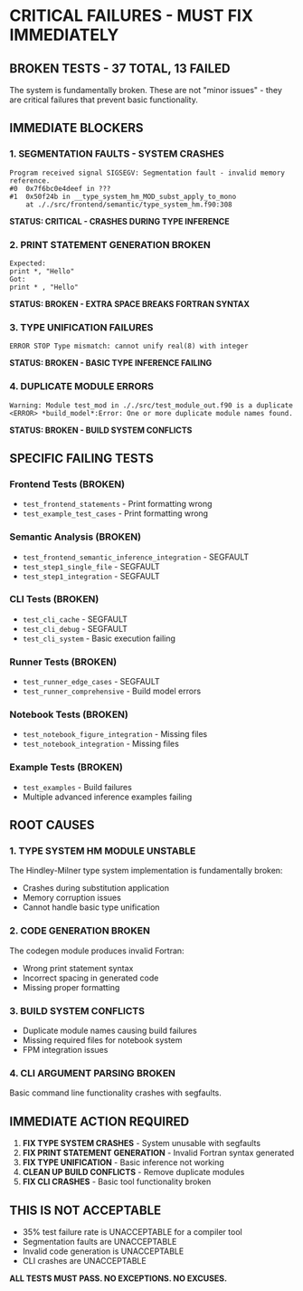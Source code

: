 # CRITICAL FAILURES - MUST FIX IMMEDIATELY

## BROKEN TESTS - 37 TOTAL, 13 FAILED

The system is fundamentally broken. These are not "minor issues" - they are critical failures that prevent basic functionality.

## IMMEDIATE BLOCKERS

### 1. SEGMENTATION FAULTS - SYSTEM CRASHES
```
Program received signal SIGSEGV: Segmentation fault - invalid memory reference.
#0  0x7f6bc0e4deef in ???
#1  0x50f24b in __type_system_hm_MOD_subst_apply_to_mono
    at ././src/frontend/semantic/type_system_hm.f90:308
```
**STATUS: CRITICAL - CRASHES DURING TYPE INFERENCE**

### 2. PRINT STATEMENT GENERATION BROKEN
```
Expected:
print *, "Hello"
Got:
print * , "Hello"
```
**STATUS: BROKEN - EXTRA SPACE BREAKS FORTRAN SYNTAX**

### 3. TYPE UNIFICATION FAILURES
```
ERROR STOP Type mismatch: cannot unify real(8) with integer
```
**STATUS: BROKEN - BASIC TYPE INFERENCE FAILING**

### 4. DUPLICATE MODULE ERRORS
```
Warning: Module test_mod in ././src/test_module_out.f90 is a duplicate
<ERROR> *build_model*:Error: One or more duplicate module names found.
```
**STATUS: BROKEN - BUILD SYSTEM CONFLICTS**

## SPECIFIC FAILING TESTS

### Frontend Tests (BROKEN)
- `test_frontend_statements` - Print formatting wrong
- `test_example_test_cases` - Print formatting wrong

### Semantic Analysis (BROKEN)
- `test_frontend_semantic_inference_integration` - SEGFAULT
- `test_step1_single_file` - SEGFAULT
- `test_step1_integration` - SEGFAULT

### CLI Tests (BROKEN)  
- `test_cli_cache` - SEGFAULT
- `test_cli_debug` - SEGFAULT
- `test_cli_system` - Basic execution failing

### Runner Tests (BROKEN)
- `test_runner_edge_cases` - SEGFAULT
- `test_runner_comprehensive` - Build model errors

### Notebook Tests (BROKEN)
- `test_notebook_figure_integration` - Missing files
- `test_notebook_integration` - Missing files

### Example Tests (BROKEN)
- `test_examples` - Build failures
- Multiple advanced inference examples failing

## ROOT CAUSES

### 1. TYPE SYSTEM HM MODULE UNSTABLE
The Hindley-Milner type system implementation is fundamentally broken:
- Crashes during substitution application
- Memory corruption issues
- Cannot handle basic type unification

### 2. CODE GENERATION BROKEN
The codegen module produces invalid Fortran:
- Wrong print statement syntax
- Incorrect spacing in generated code
- Missing proper formatting

### 3. BUILD SYSTEM CONFLICTS
- Duplicate module names causing build failures
- Missing required files for notebook system
- FPM integration issues

### 4. CLI ARGUMENT PARSING BROKEN
Basic command line functionality crashes with segfaults.

## IMMEDIATE ACTION REQUIRED

1. **FIX TYPE SYSTEM CRASHES** - System unusable with segfaults
2. **FIX PRINT STATEMENT GENERATION** - Invalid Fortran syntax generated
3. **FIX TYPE UNIFICATION** - Basic inference not working
4. **CLEAN UP BUILD CONFLICTS** - Remove duplicate modules
5. **FIX CLI CRASHES** - Basic tool functionality broken

## THIS IS NOT ACCEPTABLE

- 35% test failure rate is UNACCEPTABLE for a compiler tool
- Segmentation faults are UNACCEPTABLE 
- Invalid code generation is UNACCEPTABLE
- CLI crashes are UNACCEPTABLE

**ALL TESTS MUST PASS. NO EXCEPTIONS. NO EXCUSES.**